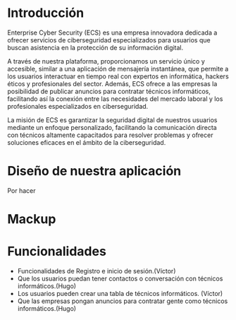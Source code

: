 # Introducción

Enterprise Cyber Security (ECS) es una empresa innovadora dedicada a ofrecer servicios de ciberseguridad especializados para usuarios que buscan asistencia en la protección de su información digital. 

A través de nuestra plataforma, proporcionamos un servicio único y accesible, similar a una aplicación de mensajería instantánea, que permite a los usuarios interactuar en tiempo real con expertos en informática, hackers éticos y profesionales del sector. 
Además, ECS ofrece a las empresas la posibilidad de publicar anuncios para contratar técnicos informáticos, facilitando así la conexión entre las necesidades del mercado laboral y los profesionales especializados en ciberseguridad. 

La misión de ECS es garantizar la seguridad digital de nuestros usuarios mediante un enfoque personalizado, facilitando la comunicación directa con técnicos altamente capacitados para resolver problemas y ofrecer soluciones eficaces en el ámbito de la ciberseguridad.


# Diseño de nuestra aplicación
Por hacer

# Mackup


# Funcionalidades
- Funcionalidades de Registro e inicio de sesión.(Víctor)
- Que los usuarios puedan tener contactos o conversación con técnicos informáticos.(Hugo)
- Los usuarios pueden crear una tabla de técnicos informáticos. (Víctor)
- Que las empresas pongan anuncios para contratar gente como técnicos informáticos.(Hugo)




